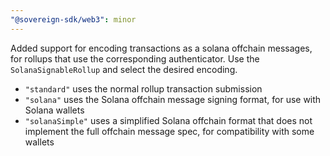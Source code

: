 ```yaml
---
"@sovereign-sdk/web3": minor
---
```


Added support for encoding transactions as a solana offchain messages, for rollups that use the corresponding authenticator. Use the `SolanaSignableRollup` and select the desired encoding.
 * `"standard"` uses the normal rollup transaction submission
 * `"solana"` uses the Solana offchain message signing format, for use with Solana wallets
 * `"solanaSimple"` uses a simplified Solana offchain format that does not implement the full offchain message spec, for compatibility with some wallets
